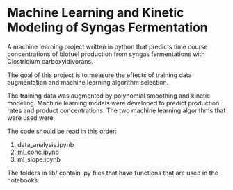 # Machine Learning and Kinetic Modeling of Syngas Fermentation

A machine learning project written in python that predicts time course concentrations of biofuel production from syngas fermentations with Clostridium carboxyidivorans.

The goal of this project is to measure the effects of training data augmentation and machine learning algorithm selection.

The training data was augmented by polynomial smoothing and kinetic modeling. Machine learning models were developed to predict production rates and product concentrations. The two machine learning algorithms that were used were 

The code should be read in this order:
1) data_analysis.ipynb
2) ml_conc.ipynb
3) ml_slope.ipynb

The folders in lib/ contain .py files that have functions that are used in the notebooks.
